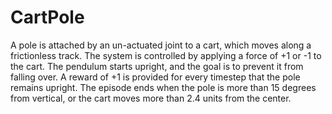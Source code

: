 # CartPole
A pole is attached by an un-actuated joint to a cart, which moves along a frictionless track. The system is controlled by applying a force of +1 or -1 to the cart. 
The pendulum starts upright, and the goal is to prevent it from falling over. A reward of +1 is provided for every timestep that the pole remains upright. 
The episode ends when the pole is more than 15 degrees from vertical, or the cart moves more than 2.4 units from the center.
